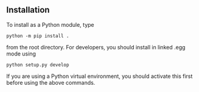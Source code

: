 Installation
-------------

To install as a Python module, type

`python -m pip install .`

from the root directory. 
For developers, you should install in linked .egg mode using

`python setup.py develop`

If you are using a Python virtual environment, you should activate this first before using the above commands.